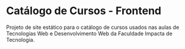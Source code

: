 # Catálogo de Cursos - Frontend

Projeto de site estático para o catálogo de cursos usados nas aulas de Tecnologias Web e Desenvolvimento Web da Faculdade Impacta de Tecnologia.
